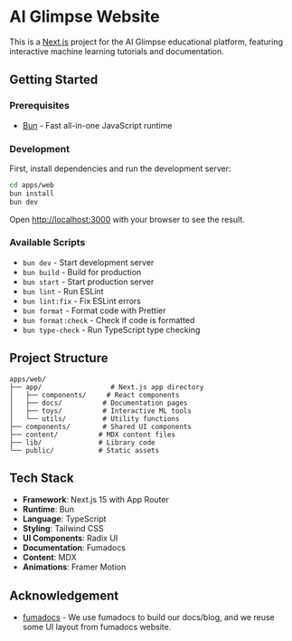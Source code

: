 # AI Glimpse Website

This is a [Next.js](https://nextjs.org/) project for the AI Glimpse educational platform, featuring interactive machine learning tutorials and documentation.

## Getting Started

### Prerequisites

- [Bun](https://bun.sh/) - Fast all-in-one JavaScript runtime

### Development

First, install dependencies and run the development server:

```bash
cd apps/web
bun install
bun dev
```

Open [http://localhost:3000](http://localhost:3000) with your browser to see the result.

### Available Scripts

- `bun dev` - Start development server
- `bun build` - Build for production
- `bun start` - Start production server
- `bun lint` - Run ESLint
- `bun lint:fix` - Fix ESLint errors
- `bun format` - Format code with Prettier
- `bun format:check` - Check if code is formatted
- `bun type-check` - Run TypeScript type checking

## Project Structure

```
apps/web/
├── app/                 # Next.js app directory
│   ├── components/     # React components
│   ├── docs/          # Documentation pages
│   ├── toys/          # Interactive ML tools
│   └── utils/         # Utility functions
├── components/        # Shared UI components
├── content/          # MDX content files
├── lib/              # Library code
└── public/           # Static assets
```

## Tech Stack

- **Framework**: Next.js 15 with App Router
- **Runtime**: Bun
- **Language**: TypeScript
- **Styling**: Tailwind CSS
- **UI Components**: Radix UI
- **Documentation**: Fumadocs
- **Content**: MDX
- **Animations**: Framer Motion

## Acknowledgement

- [fumadocs](https://github.com/fuma-nama/fumadocs) - We use fumadocs to build our docs/blog, and we reuse some UI layout from fumadocs website.
